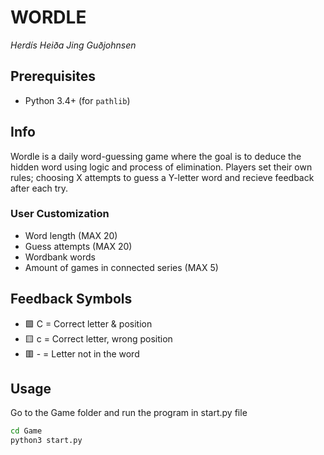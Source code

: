 # WORDLE
*Herdís Heiða Jing Guðjohnsen*

## Prerequisites
- Python 3.4+ (for `pathlib`)  


## Info
Wordle is a daily word-guessing game where the goal is to deduce the hidden word using logic and process of elimination. Players set their own rules; choosing X attempts to guess a Y-letter word and recieve feedback after each try.


### User Customization
* Word length (MAX 20)
* Guess attempts (MAX 20)
* Wordbank words
* Amount of games in connected series (MAX 5)

## Feedback Symbols  
* 🟩 C = Correct letter & position  
* 🟨 c = Correct letter, wrong position  
* 🟥 - = Letter not in the word  


## Usage
Go to the Game folder and run the program in start.py file
```bash
cd Game
python3 start.py
```